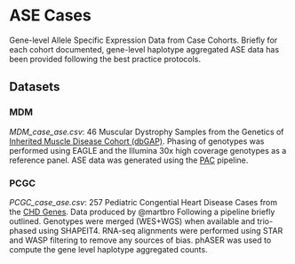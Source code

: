 # ASE Cases
Gene-level Allele Specific Expression Data from Case Cohorts. Briefly for each cohort documented, gene-level haplotype aggregated ASE data has been provided following the best practice protocols. 

## Datasets
### MDM
_MDM_case_ase.csv_: 46 Muscular Dystrophy Samples from the Genetics of [Inherited Muscle Disease Cohort (dbGAP)](https://www.ncbi.nlm.nih.gov/projects/gap/cgi-bin/study.cgi?study_id=phs000655.v3.p1). Phasing of genotypes was performed using EAGLE and the Illumina 30x high coverage genotypes as a reference panel. ASE data was generated using the [PAC](https://github.com/anna-saukkonen/PAC) pipeline.  

### PCGC
_PCGC_case_ase.csv_: 257 Pediatric Congential Heart Disease Cases from the [CHD Genes](https://benchtobassinet.com/?page_id=133). Data produced by @martbro Following a pipeline briefly outlined. Genotypes were merged (WES+WGS) when available and trio-phased using SHAPEIT4. RNA-seq alignments were performed using STAR and WASP filtering to remove any sources of bias. phASER was used to compute the gene level haplotype aggregated counts.  
